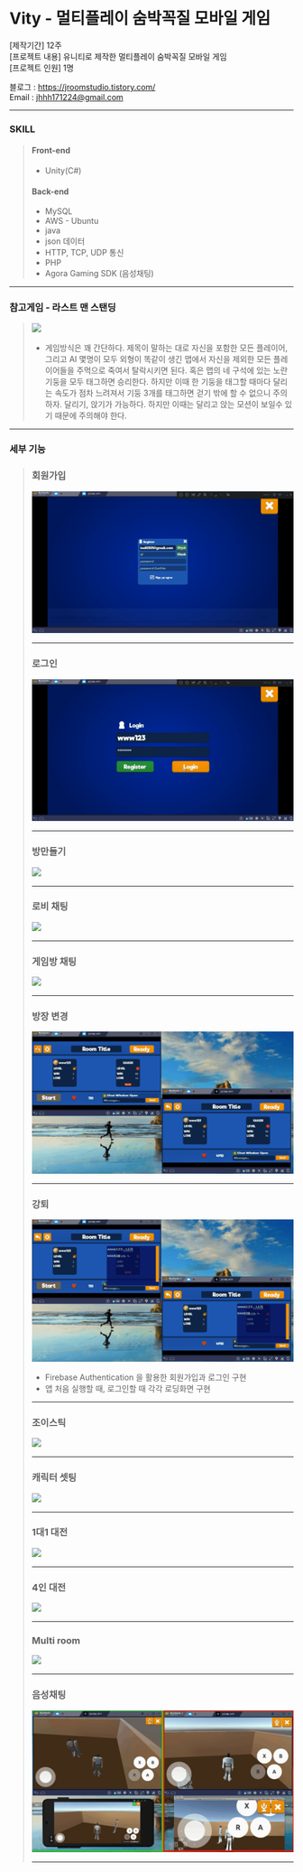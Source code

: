 # Vity - 멀티플레이 숨박꼭질 모바일 게임  

[제작기간] 12주     
[프로젝트 내용] 유니티로 제작한 멀티플레이 숨박꼭질 모바일 게임  
[프로젝트 인원] 1명    
 
블로그 : <https://jroomstudio.tistory.com/>    
Email : <jhhh171224@gmail.com>    
* * *
### SKILL
  > #### Front-end   
  >  * Unity(C#)
  > #### Back-end
  >  * MySQL
  >  * AWS - Ubuntu
  >  * java 
  >  * json 데이터 
  >  * HTTP, TCP, UDP 통신 
  >  * PHP
  >  * Agora Gaming SDK (음성채팅)
* * *
### 참고게임 - 라스트 맨 스탠딩
  > <img src="https://img.itch.zone/aW1hZ2UvMzc4MzQvMTY4NDU0LnBuZw==/original/FvWaiU.png"></img>
  >  * 게임방식은 꽤 간단하다. 제목이 말하는 대로 자신을 포함한 모든 플레이어, 그리고 AI 몇명이 모두 외형이 똑같이 생긴 맵에서 자신을 제외한 모든 플레이어들을 주먹으로 죽여서 탈락시키면 된다. 혹은 맵의 네 구석에 있는 노란 기둥을 모두 태그하면 승리한다. 하지만 이때 한 기둥을 태그할 때마다 달리는 속도가 점차 느려져서 기둥 3개를 태그하면 걷기 밖에 할 수 없으니 주의하자. 달리기, 앉기가 가능하다. 하지만 이때는 달리고 앉는 모션이 보일수 있기 때문에 주의해야 한다. 
* * *
### 세부 기능 
  > ### 회원가입 
  > <img src="./github_image/vity_register.gif"></img>
  > * * *
  > ### 로그인
  > <img src="./github_image/vity_login.gif"></img> 
  > * * *
  > ### 방만들기 
  > <img src="./github_image/vity_create_room.gif"></img>
  > * * *
  > ### 로비 채팅
  > <img src="./github_image/vity_lobby_chat.gif"></img>
  > * * *
  > ### 게임방 채팅 
  > <img src="./github_image/vity_room_chat.gif"></img>
  > * * *
  > ### 방장 변경 
  > <img src="./github_image/vity_owener_change.gif"></img>
  > * * *
  > ### 강퇴
  > <img src="./github_image/vity_kickoff.gif"></img>
  > * Firebase Authentication 을 활용한 회원가입과 로그인 구현 
  > * 앱 처음 실행할 때, 로그인할 때 각각 로딩화면 구현 
  > * * *
  > ### 조이스틱
  > <img src="./github_image/vity_joystick.gif"></img>
  > * * *
  > ### 캐릭터 셋팅
  > <img src="./github_image/vity_character_set.gif"></img>
  > * * *
  > ### 1대1 대전 
  > <img src="./github_image/vity_1vs1.gif"></img>
  > * * *
  > ### 4인 대전
  > <img src="./github_image/vity_vs.gif"></img> 
  > * * *
  > ### Multi room
  > <img src="./github_image/vity_multi_room.gif"></img>
  > * * *
  > ### 음성채팅 
  > <img src="./github_image/vity_voice_chat.gif"></img>
  > * * *
